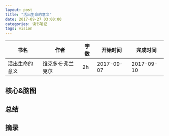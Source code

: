 ```yaml
---
layout: post
title: "活出生命的意义"
date: 2017-09-27 03:00:00
categories: 读书笔记
tags: vision
---
```

|书名|作者|字数|开始时间|完成时间|
|---|---|---|---|---|
|活出生命的意义|维克多·E·弗兰克尔|2h|2017-09-07|2017-09-10|

## 核心&脑图

## 总结

## 摘录